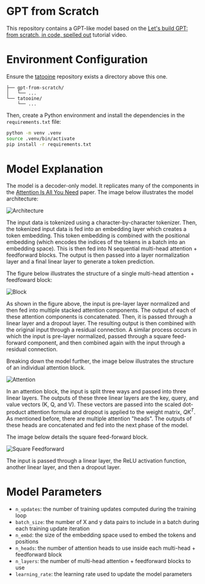 # GPT from Scratch
This repository contains a GPT-like model based on the [Let's build GPT: from scratch, in code, spelled out](https://www.youtube.com/watch?v=kCc8FmEb1nY) tutorial video.


# Environment Configuration
Ensure the [tatooine](https://github.com/atkinssamuel/tatooine) repository exists a directory above this one. 

```
├── gpt-from-scratch/
│   └── ...
└── tatooine/
    └── ...
```

Then, create a Python environment and install the dependencies in the `requirements.txt` file:

```bash
python -m venv .venv
source .venv/bin/activate
pip install -r requirements.txt
```

# Model Explanation
The model is a decoder-only model. It replicates many of the components in the [Attention Is All You Need](https://1drv.ms/b/s!Aq54YqVxo3iF5THdwn7HwvjWkFrY?e=Pggt31) paper. The image below illustrates the model architecture:

![Architecture](images/architecture.png)

The input data is tokenized using a character-by-character tokenizer. Then, the tokenized input data is fed into an embedding layer which creates a token embedding. This token embedding is combined with the positional embedding (which encodes the indices of the tokens in a batch into an embedding space). This is then fed into N sequential multi-head attention + feedforward blocks. The output is then passed into a layer normalization layer and a final linear layer to generate a token prediction. 

The figure below illustrates the structure of a single multi-head attention + feedfoward block:

![Block](images/block.png)

As shown in the figure above, the input is pre-layer layer normalized and then fed into multiple stacked attention components. The output of each of these attention components is concatenated. Then, it is passed through a linear layer and a dropout layer. The resulting output is then combined with the original input through a residual connection. A similar process occurs in which the input is pre-layer normalized, passed through a square feed-forward component, and then combined again with the input through a residual connection. 

Breaking down the model further, the image below illustrates the structure of an individual attention block.

![Attention](images/attention.png)

In an attention block, the input is split three ways and passed into three linear layers. The outputs of these three linear layers are the key, query, and value vectors (K, Q, and V). These vectors are passed into the scaled dot-product attention formula and dropout is applied to the weight matrix, $QK^T$. As mentioned before, there are multiple attention "heads". The outputs of these heads are concatenated and fed into the next phase of the model.

The image below details the square feed-forward block.

![Square Feedforward](images/square-ffwd.png)

The input is passed through a linear layer, the ReLU activation function, another linear layer, and then a dropout layer. 

# Model Parameters

- `n_updates`: the number of training updates computed during the training loop
- `batch_size`: the number of X and y data pairs to include in a batch during each training update iteration
- `n_embd`: the size of the embedding space used to embed the tokens and positions
- `n_heads`: the number of attention heads to use inside each multi-head + feedforward block
- `n_layers`: the number of multi-head attention + feedforward blocks to use
- `learning_rate`: the learning rate used to update the model parameters